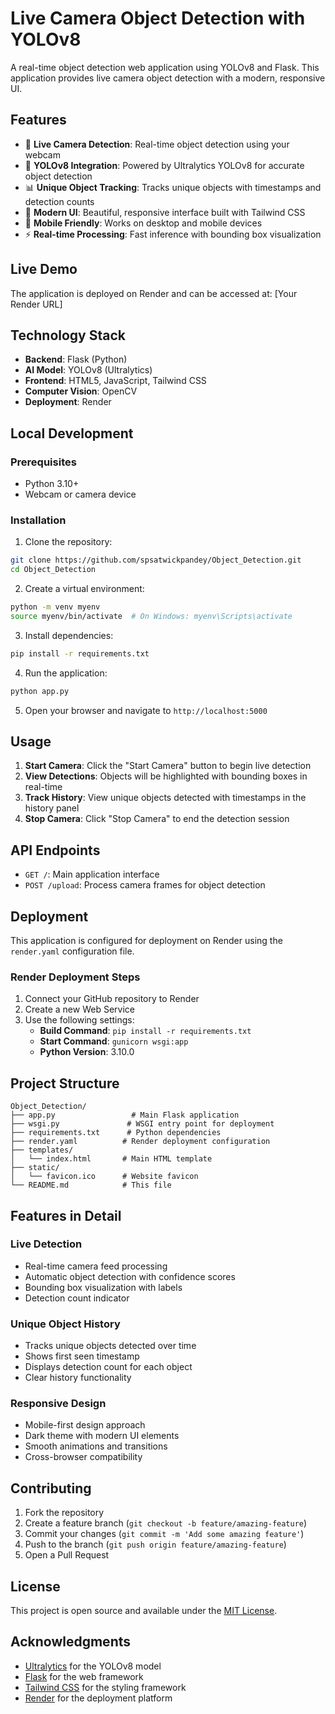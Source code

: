 # Live Camera Object Detection with YOLOv8

A real-time object detection web application using YOLOv8 and Flask. This application provides live camera object detection with a modern, responsive UI.

## Features

- 🎥 **Live Camera Detection**: Real-time object detection using your webcam
- 🎯 **YOLOv8 Integration**: Powered by Ultralytics YOLOv8 for accurate object detection
- 📊 **Unique Object Tracking**: Tracks unique objects with timestamps and detection counts
- 🎨 **Modern UI**: Beautiful, responsive interface built with Tailwind CSS
- 📱 **Mobile Friendly**: Works on desktop and mobile devices
- ⚡ **Real-time Processing**: Fast inference with bounding box visualization

## Live Demo

The application is deployed on Render and can be accessed at: [Your Render URL]

## Technology Stack

- **Backend**: Flask (Python)
- **AI Model**: YOLOv8 (Ultralytics)
- **Frontend**: HTML5, JavaScript, Tailwind CSS
- **Computer Vision**: OpenCV
- **Deployment**: Render

## Local Development

### Prerequisites

- Python 3.10+
- Webcam or camera device

### Installation

1. Clone the repository:
```bash
git clone https://github.com/spsatwickpandey/Object_Detection.git
cd Object_Detection
```

2. Create a virtual environment:
```bash
python -m venv myenv
source myenv/bin/activate  # On Windows: myenv\Scripts\activate
```

3. Install dependencies:
```bash
pip install -r requirements.txt
```

4. Run the application:
```bash
python app.py
```

5. Open your browser and navigate to `http://localhost:5000`

## Usage

1. **Start Camera**: Click the "Start Camera" button to begin live detection
2. **View Detections**: Objects will be highlighted with bounding boxes in real-time
3. **Track History**: View unique objects detected with timestamps in the history panel
4. **Stop Camera**: Click "Stop Camera" to end the detection session

## API Endpoints

- `GET /`: Main application interface
- `POST /upload`: Process camera frames for object detection

## Deployment

This application is configured for deployment on Render using the `render.yaml` configuration file.

### Render Deployment Steps

1. Connect your GitHub repository to Render
2. Create a new Web Service
3. Use the following settings:
   - **Build Command**: `pip install -r requirements.txt`
   - **Start Command**: `gunicorn wsgi:app`
   - **Python Version**: 3.10.0

## Project Structure

```
Object_Detection/
├── app.py                 # Main Flask application
├── wsgi.py               # WSGI entry point for deployment
├── requirements.txt      # Python dependencies
├── render.yaml          # Render deployment configuration
├── templates/
│   └── index.html       # Main HTML template
├── static/
│   └── favicon.ico      # Website favicon
└── README.md            # This file
```

## Features in Detail

### Live Detection
- Real-time camera feed processing
- Automatic object detection with confidence scores
- Bounding box visualization with labels
- Detection count indicator

### Unique Object History
- Tracks unique objects detected over time
- Shows first seen timestamp
- Displays detection count for each object
- Clear history functionality

### Responsive Design
- Mobile-first design approach
- Dark theme with modern UI elements
- Smooth animations and transitions
- Cross-browser compatibility

## Contributing

1. Fork the repository
2. Create a feature branch (`git checkout -b feature/amazing-feature`)
3. Commit your changes (`git commit -m 'Add some amazing feature'`)
4. Push to the branch (`git push origin feature/amazing-feature`)
5. Open a Pull Request

## License

This project is open source and available under the [MIT License](LICENSE).

## Acknowledgments

- [Ultralytics](https://ultralytics.com/) for the YOLOv8 model
- [Flask](https://flask.palletsprojects.com/) for the web framework
- [Tailwind CSS](https://tailwindcss.com/) for the styling framework
- [Render](https://render.com/) for the deployment platform
